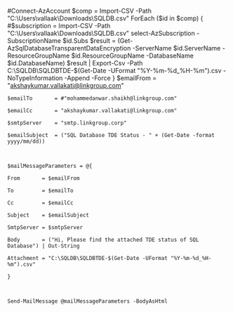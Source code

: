 #Connect-AzAccount
    $comp = Import-CSV -Path "C:\Users\vallaak\Downloads\SQLDB.csv"
    ForEach ($id in $comp)
    {
      #$subscription = Import-CSV -Path "C:\Users\vallaak\Downloads\SQLDB.csv"
      select-AzSubscription -SubscriptionName $id.Subs
      $result = (Get-AzSqlDatabaseTransparentDataEncryption -ServerName $id.ServerName -ResourceGroupName $id.ResourceGroupName -DatabaseName $id.DatabaseName)
      $result | Export-Csv -Path C:\SQLDB\SQLDBTDE-$(Get-Date -UFormat "%Y-%m-%d_%H-%m").csv -NoTypeInformation -Append -Force
    }
    $emailFrom     = "akshaykumar.vallakati@linkgroup.com"

    $emailTo       = #"mohammedanwar.shaikh@linkgroup.com"
    
    $emailCc       = "akshaykumar.vallakati@linkgroup.com"
    
    $smtpServer    = "smtp.linkgroup.corp"
    
    $emailSubject  = ("SQL Database TDE Status - " + (Get-Date -format yyyy/mm/dd))
    
     
    
    $mailMessageParameters = @{
    
    From       = $emailFrom
    
    To         = $emailTo
    
    Cc         = $emailCc
    
    Subject    = $emailSubject
    
    SmtpServer = $smtpServer
    
    Body       = ("Hi, Please find the attached TDE status of SQL Database") | Out-String
    
    Attachment = "C:\SQLDB\SQLDBTDE-$(Get-Date -UFormat "%Y-%m-%d_%H-%m").csv"
    
    }
    
     
    
    Send-MailMessage @mailMessageParameters -BodyAsHtml